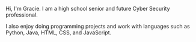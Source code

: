 Hi, I'm Gracie.
I am a high school senior and future Cyber Security professional. 

I also enjoy doing programming projects and work with languages such as Python, Java, HTML, CSS, and JavaScript. 

<!---
cyberkiwii/cyberkiwii is a ✨ special ✨ repository because its `README.md` (this file) appears on your GitHub profile.
You can click the Preview link to take a look at your changes.
--->
